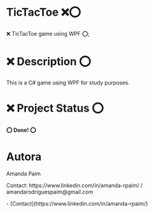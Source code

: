 # TicTacToe ❌⭕

<p > ❌ TicTacToe game using WPF ⭕;</p>

#  ❌ Description ⭕
This is a C# game using WPF for study purposes.

# ❌ Project Status ⭕
<h4 > 
	⭕ Done! ⭕
</h4>

# Autora
<p> Amanda Paim </p>
<p> Contact: https://www.linkedin.com/in/amanda-rpaim/ / amandarodriguespaim@gmail.com</p>
- [Contact](https://www.linkedin.com/in/amanda-rpaim/)
